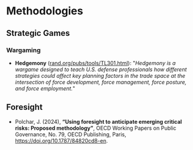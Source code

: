 # Methodologies

## Strategic Games

### Wargaming 

- **Hedgemony** ([rand.org/pubs/tools/TL301.html](https://www.rand.org/pubs/tools/TL301.html)): "_Hedgemony is a wargame designed to teach U.S. defense professionals how different strategies could affect key planning factors in the trade space at the intersection of force development, force management, force posture, and force employment._" 

## Foresight

- Polchar, J. (2024), **“Using foresight to anticipate emerging critical risks: Proposed methodology”**, OECD Working Papers on Public Governance, No. 79, OECD Publishing, Paris, https://doi.org/10.1787/84820cd8-en.